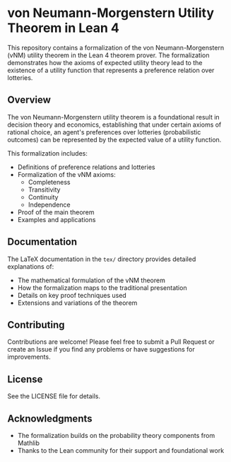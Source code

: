# von Neumann-Morgenstern Utility Theorem in Lean 4

This repository contains a formalization of the von Neumann-Morgenstern (vNM) utility theorem in the Lean 4 theorem prover. The formalization demonstrates how the axioms of expected utility theory lead to the existence of a utility function that represents a preference relation over lotteries.

## Overview

The von Neumann-Morgenstern utility theorem is a foundational result in decision theory and economics, establishing that under certain axioms of rational choice, an agent's preferences over lotteries (probabilistic outcomes) can be represented by the expected value of a utility function.

This formalization includes:
- Definitions of preference relations and lotteries
- Formalization of the vNM axioms:
  - Completeness
  - Transitivity
  - Continuity
  - Independence
- Proof of the main theorem
- Examples and applications

## Documentation

The LaTeX documentation in the `tex/` directory provides detailed explanations of:
- The mathematical formulation of the vNM theorem
- How the formalization maps to the traditional presentation
- Details on key proof techniques used
- Extensions and variations of the theorem

## Contributing

Contributions are welcome! Please feel free to submit a Pull Request or create an Issue if you find any problems or have suggestions for improvements.

## License

See the LICENSE file for details.

## Acknowledgments

- The formalization builds on the probability theory components from Mathlib
- Thanks to the Lean community for their support and foundational work
```
